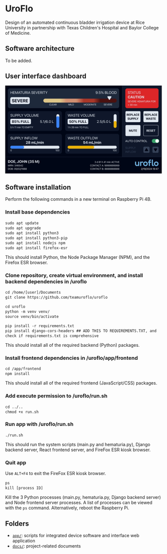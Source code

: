 # UroFlo
Design of an automated continuous bladder irrigation device at Rice University in partnership with Texas Children's Hospital and Baylor College of Medicine.

## Software architecture
To be added.

## User interface dashboard
![Screenshot of the UroFlo user interface dashboard.](/docs/user_interface.jpg)

## Software installation
Perform the following commands in a new terminal on Raspberry Pi 4B.

### Install base dependencies
```
sudo apt update
sudo apt upgrade
sudo apt install python3
sudo apt install python3-pip
sudo apt install nodejs npm
sudo apt install firefox-esr
```
This should install Python, the Node Package Manager (NPM), and the Firefox ESR browser.

### Clone repository, create virtual environment, and install backend dependencies in /uroflo
```
cd /home/[user]/Documents
git clone https://github.com/teamuroflo/uroflo
```
```
cd uroflo
python -m venv venv/
source venv/bin/activate
```
```
pip install -r requirements.txt
pip install django-cors-headers ## ADD THIS TO REQUIREMENTS.TXT, and check if requirements.txt is comprehensive
```
This should install all of the required backend (Python) packages.

### Install frontend dependencies in /uroflo/app/frontend
```
cd /app/frontend
npm install
```
This should install all of the required frontend (JavaScript/CSS) packages.

### Add execute permission to /uroflo/run.sh
```
cd ../..
chmod +x run.sh
```

### Run app with /uroflo/run.sh
```
./run.sh
```
This should run the system scripts (main.py and hematuria.py), Django backend server, React frontend server, and FireFox ESR kiosk browser.

### Quit app
Use `ALT+F4` to exit the FireFox ESR kiosk browser.
```
ps
kill [process ID]
```
Kill the 3 Python processes (main.py, hematuria.py, Django backend server) and Node frontend server processes. A list of processes can be viewed with the `ps` command. Alternatively, reboot the Raspberry Pi.

## Folders
- [`app/`](app/): scripts for integrated device software and interface web application
- [`docs/`](docs/): project-related documents
